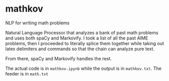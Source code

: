 # mathkov
NLP for writing math problems

Natural Language Processor that analyzes a bank of past math problems and uses both spaCy and Markovify. 
I took a list of all the past AIME problems, then I proceeded to literally splice them together while taking out latex delimiters and commands so that the chain can analyze pure text.

From there, spaCy and Markovify handles the rest.

The actual code is in `mathkov.ipynb` while the output is in `mathkov.txt`. The feeder is in `math.txt`
